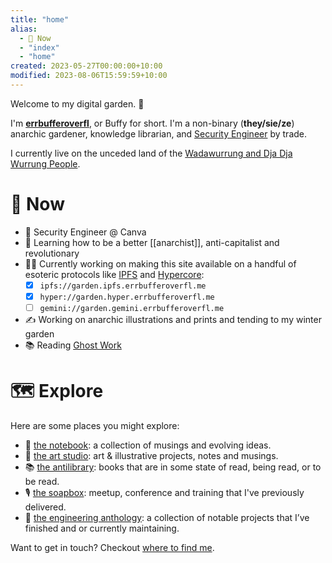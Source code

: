 ```yaml
---
title: "home"
alias:
  - 🌈 Now
  - "index"
  - "home"
created: 2023-05-27T00:00:00+10:00
modified: 2023-08-06T15:59:59+10:00
---
```

Welcome to my digital garden. 🌱

I'm **[errbufferoverfl](notes/errbufferoverfl.md)**, or Buffy for short. I'm a non-binary (**they/sie/ze**) anarchic gardener, knowledge librarian, and [Security Engineer](notes/security-engineer.md) by trade.

I currently live on the unceded land of the [Wadawurrung and Dja Dja Wurrung People](notes/wadawurrung-and-dja-dja-wurrung-people.md).

# 🌈 Now

- 📐 Security Engineer @ Canva
- 🧠 Learning how to be a better [[anarchist]], anti-capitalist and revolutionary
- 👨‍💻 Currently working on making this site available on a handful of esoteric protocols like [IPFS](notes/ipfs.md) and [Hypercore](notes/hypercore.md):
	- [x] `ipfs://garden.ipfs.errbufferoverfl.me`
	- [x] `hyper://garden.hyper.errbufferoverfl.me`
	- [ ] `gemini://garden.gemini.errbufferoverfl.me`
- ✍️ Working on anarchic illustrations and prints and tending to my winter garden
- 📚 Reading [Ghost Work](books/ghost-work.md)

# 🗺️ Explore

Here are some places you might explore:

- 📖 [the notebook](/notes): a collection of musings and evolving ideas.
- 🎨 [the art studio](/the-art-studio.md): art & illustrative projects, notes and musings.
- 📚 [the antilibrary](/the-antilibrary.md): books that are in some state of read, being read, or to be read.
- 🎙️ [the soapbox](/soapbox): meetup, conference and training that I've previously delivered.
- 🔧 [the engineering anthology](projects.md): a collection of notable projects that I’ve finished and or currently maintaining.

Want to get in touch? Checkout [where to find me](https://links.errbufferoverfl.me).